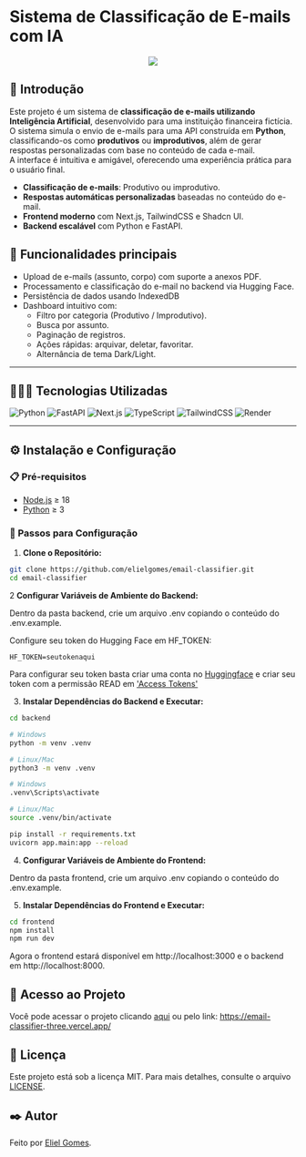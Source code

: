 # Sistema de Classificação de E-mails com IA

<p align='center'>
  <img src='https://github.com/user-attachments/assets/d7894813-c0a3-4bca-b9f7-f9651458db77'/>
</p>

## 📌 Introdução

Este projeto é um sistema de **classificação de e-mails utilizando Inteligência Artificial**, desenvolvido para uma instituição financeira fictícia.  
O sistema simula o envio de e-mails para uma API construída em **Python**, classificando-os como **produtivos** ou **improdutivos**, além de gerar respostas personalizadas com base no conteúdo de cada e-mail.  
A interface é intuitiva e amigável, oferecendo uma experiência prática para o usuário final.

- **Classificação de e-mails**: Produtivo ou improdutivo.
- **Respostas automáticas personalizadas** baseadas no conteúdo do e-mail.
- **Frontend moderno** com Next.js, TailwindCSS e Shadcn UI.
- **Backend escalável** com Python e FastAPI.

## 🚀 Funcionalidades principais

- Upload de e-mails (assunto, corpo) com suporte a anexos PDF.
- Processamento e classificação do e-mail no backend via Hugging Face.
- Persistência de dados usando IndexedDB
- Dashboard intuitivo com:
  - Filtro por categoria (Produtivo / Improdutivo).
  - Busca por assunto.
  - Paginação de registros.
  - Ações rápidas: arquivar, deletar, favoritar.
  - Alternância de tema Dark/Light.

---

## 👨🏻‍💻 Tecnologias Utilizadas

![Python](https://img.shields.io/badge/Python-3776AB?style=for-the-badge&logo=python&logoColor=white)
![FastAPI](https://img.shields.io/badge/FastAPI-009688?style=for-the-badge&logo=fastapi&logoColor=white)
![Next.js](https://img.shields.io/badge/Next.js-000000?style=for-the-badge&logo=nextdotjs&logoColor=white)
![TypeScript](https://img.shields.io/badge/TypeScript-3178C6?style=for-the-badge&logo=typescript&logoColor=white)
![TailwindCSS](https://img.shields.io/badge/TailwindCSS-06B6D4?style=for-the-badge&logo=tailwind-css&logoColor=white)
![Render](https://img.shields.io/badge/Render-2EC5E6?style=for-the-badge&logo=render&logoColor=white)

---

## ⚙️ Instalação e Configuração

### 📋 Pré-requisitos

- [Node.js](https://nodejs.org/) ≥ 18
- [Python](https://www.python.org/downloads/) ≥ 3

### 🔧 Passos para Configuração

1. **Clone o Repositório:**

```bash
git clone https://github.com/elielgomes/email-classifier.git
cd email-classifier
```

2 **Configurar Variáveis de Ambiente do Backend:**

Dentro da pasta backend, crie um arquivo .env copiando o conteúdo do .env.example.

Configure seu token do Hugging Face em HF_TOKEN:
```.env
HF_TOKEN=seutokenaqui
```

Para configurar seu token basta criar uma conta no [Huggingface](https://huggingface.co/) e criar seu token com a permissão READ em ['Access Tokens'](https://huggingface.co/settings/tokens)

3. **Instalar Dependências do Backend e Executar:**

```bash
cd backend

# Windows
python -m venv .venv

# Linux/Mac
python3 -m venv .venv

# Windows
.venv\Scripts\activate

# Linux/Mac
source .venv/bin/activate

pip install -r requirements.txt
uvicorn app.main:app --reload
```

4. **Configurar Variáveis de Ambiente do Frontend:**

Dentro da pasta frontend, crie um arquivo .env copiando o conteúdo do .env.example.

5. **Instalar Dependências do Frontend e Executar:**

```bash
cd frontend
npm install
npm run dev
```

Agora o frontend estará disponível em http://localhost:3000 e o backend em http://localhost:8000.

## 🔗 Acesso ao Projeto

Você pode acessar o projeto clicando [aqui](https://email-classifier-three.vercel.app/) ou pelo link: https://email-classifier-three.vercel.app/

## 📄 Licença

Este projeto está sob a licença MIT. Para mais detalhes, consulte o arquivo [LICENSE](https://github.com/elielgomes/email-classifier/blob/main/frontend/LICENSE.md).

## ✒️ Autor

Feito por [Eliel Gomes](https://github.com/elielgomes).



